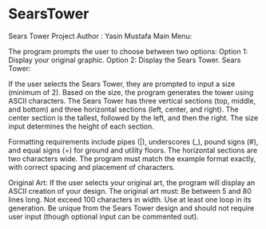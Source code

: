 # SearsTower
Sears Tower Project
Author : Yasin Mustafa
Main Menu:

The program prompts the user to choose between two options:
Option 1: Display your original graphic.
Option 2: Display the Sears Tower.
Sears Tower:

If the user selects the Sears Tower, they are prompted to input a size (minimum of 2). Based on the size, the program generates the tower using ASCII characters.
The Sears Tower has three vertical sections (top, middle, and bottom) and three horizontal sections (left, center, and right). The center section is the tallest, followed by the left, and then the right. The size input determines the height of each section.

Formatting requirements include pipes (|), underscores (_), pound signs (#), and equal signs (=) for ground and utility floors. The horizontal sections are two characters wide.
The program must match the example format exactly, with correct spacing and placement of characters.

Original Art:
If the user selects your original art, the program will display an ASCII creation of your design. The original art must:
Be between 5 and 80 lines long.
Not exceed 100 characters in width.
Use at least one loop in its generation.
Be unique from the Sears Tower design and should not require user input (though optional input can be commented out).



